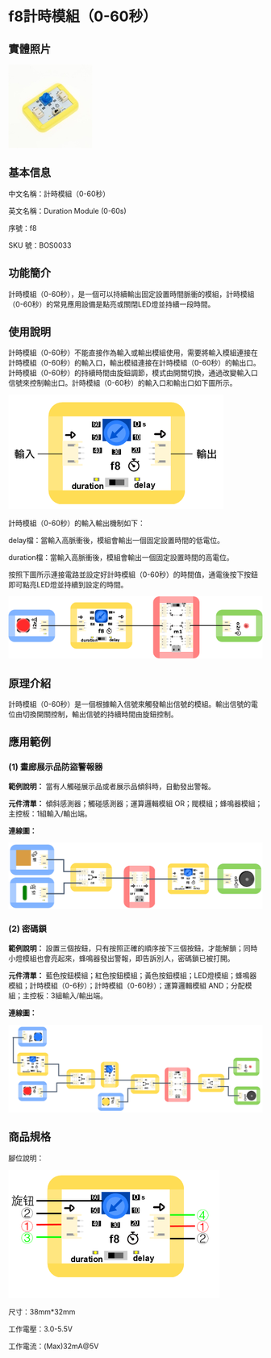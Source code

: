 # f8計時模組（0-60秒）

## 實體照片

![Optional title](<../../../.gitbook/assets/duration_module (1).png>)

## 基本信息

中文名稱：計時模組（0-60秒）

英文名稱：Duration Module (0-60s)

序號：f8

SKU 號：BOS0033

## 功能簡介

計時模組（0-60秒），是一個可以持續輸出固定設置時間脈衝的模組，計時模組（0-60秒）的常見應用設備是點亮或關閉LED燈並持續一段時間。

## 使用說明

計時模組（0-60秒）不能直接作為輸入或輸出模組使用，需要將輸入模組連接在計時模組（0-60秒）的輸入口，輸出模組連接在計時模組（0-60秒）的輸出口。計時模組（0-60秒）的持續時間由旋鈕調節，模式由開關切換，通過改變輸入口信號來控制輸出口。計時模組（0-60秒）的輸入口和輸出口如下圖所示。

![Optional title](../../../.gitbook/assets/duration_module_ui1.png)

計時模組（0-60秒）的輸入輸出機制如下：

delay檔：當輸入高脈衝後，模組會輸出一個固定設置時間的低電位。

duration檔：當輸入高脈衝後，模組會輸出一個固定設置時間的高電位。

按照下圖所示連接電路並設定好計時模組（0-60秒）的時間值，通電後按下按鈕即可點亮LED燈並持續到設定的時間。

![Optional title](<../../../.gitbook/assets/duration_module_ui2 (1).png>)

## 原理介紹

計時模組（0-60秒）是一個根據輸入信號來觸發輸出信號的模組。輸出信號的電位由切換開關控制，輸出信號的持續時間由旋鈕控制。

## 應用範例

### **(1) 畫廊展示品防盜警報器**

**範例說明：** 當有人觸碰展示品或者展示品傾斜時，自動發出警報。

**元件清單：** 傾斜感測器；觸碰感測器；運算邏輯模組 OR；閥模組；蜂鳴器模組；主控板：1組輸入/輸出端。

**連線圖：**

![Optional title](<../../../.gitbook/assets/boson-chi-xu-mo-kuai-060-miao-hua-lang-zhan-shi-pin-fang-dao-bao-jing-qi-lian-xian-tu (1).png>)

### **(2) 密碼鎖**

**範例說明：** 設置三個按鈕，只有按照正確的順序按下三個按鈕，才能解鎖；同時小燈模組也會亮起來，蜂鳴器發出警報，即告訴別人，密碼鎖已被打開。

**元件清單：** 藍色按鈕模組；紅色按鈕模組；黃色按鈕模組；LED燈模組；蜂鳴器模組；計時模組（0-6秒）；計時模組（0-60秒）；運算邏輯模組 AND；分配模組；主控板：3組輸入/輸出端。

**連線圖：**

![Optional title](<../../../.gitbook/assets/boson-feng-ming-qi-mo-kuai-mi-ma-suo-lian-xian-tu (1) (8).png>)

## 商品規格

腳位說明：

![Optional title](../../../.gitbook/assets/duration_module_spec.png)

尺寸：38mm\*32mm

工作電壓：3.0-5.5V

工作電流：(Max)32mA@5V
